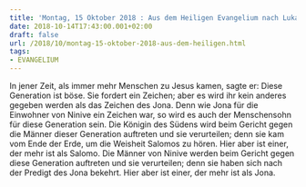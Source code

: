 ```yaml
---
title: 'Montag, 15 Oktober 2018 : Aus dem Heiligen Evangelium nach Lukas - Lk 11,29-32.'
date: 2018-10-14T17:43:00.001+02:00
draft: false
url: /2018/10/montag-15-oktober-2018-aus-dem-heiligen.html
tags: 
- EVANGELIUM
---
```


In jener Zeit, als immer mehr Menschen zu Jesus kamen, sagte er: Diese Generation ist böse. Sie fordert ein Zeichen; aber es wird ihr kein anderes gegeben werden als das Zeichen des Jona. Denn wie Jona für die Einwohner von Ninive ein Zeichen war, so wird es auch der Menschensohn für diese Generation sein. Die Königin des Südens wird beim Gericht gegen die Männer dieser Generation auftreten und sie verurteilen; denn sie kam vom Ende der Erde, um die Weisheit Salomos zu hören. Hier aber ist einer, der mehr ist als Salomo. Die Männer von Ninive werden beim Gericht gegen diese Generation auftreten und sie verurteilen; denn sie haben sich nach der Predigt des Jona bekehrt. Hier aber ist einer, der mehr ist als Jona.